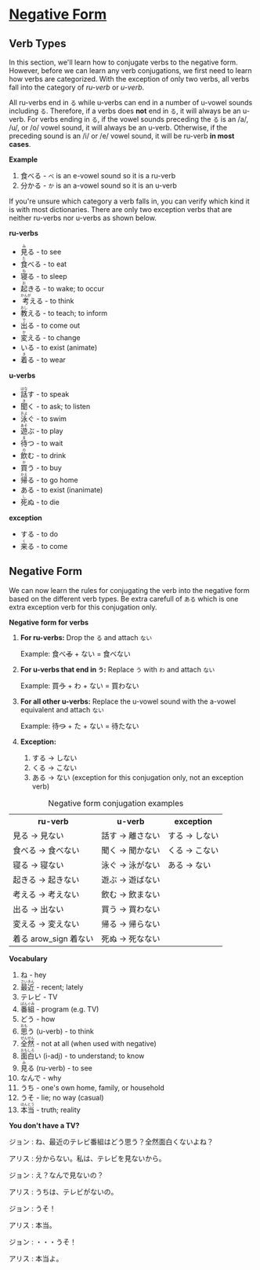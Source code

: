 # [Negative Form](http://www.guidetojapanese.org/learn/complete/negativeverbs)

## Verb Types

In this section, we'll learn how to conjugate verbs to the negative form. However, before we can learn any verb conjugations, we first need to learn how verbs are categorized. With the exception of only two verbs, all verbs fall into the category of *ru-verb* or *u-verb*.

All ru-verbs end in `る` while u-verbs can end in a number of u-vowel sounds including `る`. Therefore, if a verbs does __not__ end in `る`, it will always be an u-verb. For verbs ending in `る`, if the vowel sounds preceding the `る` is an /a/, /u/, or /o/ vowel sound, it will always be an u-verb. Otherwise, if the preceding sound is an /i/ or /e/ vowel sound, it will be ru-verb __in most cases__.

__Example__

1. 食べる - `べ` is an e-vowel sound so it is a ru-verb
1. 分かる - `か` is an a-vowel sound so it is an u-verb

If you're unsure which category a verb falls in, you can verify which kind it is with most dictionaries. There are only two exception verbs that are neither ru-verbs nor u-verbs as shown below.

__ru-verbs__

- <ruby>見<rt>み</rt>る</ruby> - to see
- <ruby>食<rt>た</rt>べる</ruby> - to eat
- <ruby>寝<rt>ね</rt>る</ruby> - to sleep
- <ruby>起<rt>お</rt>きる</ruby> - to wake; to occur
- <ruby>考<rt>かんが</rt>える</ruby> - to think
- <ruby>教<rt>おし</rt>える</ruby> - to teach; to inform
- <ruby>出<rt>で</rt>る</ruby> - to come out
- <ruby>変<rt>か</rt>える</ruby> - to change
- いる - to exist (animate)
- <ruby>着<rt>き</rt>る</ruby> - to wear

__u-verbs__

- <ruby>話<rt>はな</rt>す</ruby> - to speak
- <ruby>聞<rt>き</rt>く</ruby> - to ask; to listen
- <ruby>泳<rt>およ</rt>ぐ</ruby> - to swim
- <ruby>遊<rt>あそ</rt>ぶ</ruby> - to play
- <ruby>待<rt>ま</rt>つ</ruby> - to wait
- <ruby>飲<rt>の</rt>む</ruby> - to drink
- <ruby>買<rt>か</rt>う</ruby> - to buy
- <ruby>帰<rt>かえ</rt>る</ruby> - to go home
- ある - to exist (inanimate)
- <ruby>死<rt>し</rt>ぬ</ruby> - to die

__exception__

- する - to do
- <ruby>来<rt>く</rt>る</ruby> - to come

## Negative Form

We can now learn the rules for conjugating the verb into the negative form based on the different verb types. Be extra carefull of `ある` which is one extra exception verb for this conjugation only.

__Negative form for verbs__

1. __For ru-verbs:__ Drop  the `る` and attach `ない`

    Example: 食べ~~る~~ + ない = 食べない

1. __For u-verbs that end in `う`:__ Replace `う` with `わ` and attach `ない`

    Example: 買~~う~~ + わ + ない = 買わない

1. __For all other u-verbs:__ Replace the u-vowel sound with the a-vowel equivalent and attach `ない`

    Example: 待~~つ~~ + た + ない = 待たない

1. __Exception:__

    1. する &#8594; しない
    1. くる &#8594; こない
    1. ある &#8594; ない (exception for this conjugation only, not an exception verb)

<table>
    <caption>Negative form conjugation examples</caption>
    <tbody>
        <tr>
            <th>ru-verb</th>
            <th>u-verb</th>
            <th>exception</th>
        </tr>
        <tr>
            <td>見る &#8594; 見ない</td>
            <td>話す &#8594; 離さない</td>
            <td>する &#8594; しない</td>
        </tr>
        <tr>
            <td>食べる &#8594; 食べない</td>
            <td>聞く &#8594; 聞かない</td>
            <td>くる &#8594; こない</td>
        </tr>
        <tr>
            <td>寝る &#8594; 寝ない</td>
            <td>泳ぐ &#8594; 泳がない</td>
            <td>ある &#8594; ない</td>
        </tr>
        <tr>
            <td>起きる &#8594; 起きない</td>
            <td>遊ぶ &#8594; 遊ばない</td>
            <td></td>
        </tr>
        <tr>
            <td>考える &#8594; 考えない</td>
            <td>飲む &#8594; 飲まない</td>
            <td></td>
        </tr>
        <tr>
            <td>出る &#8594; 出ない</td>
            <td>買う &#8594; 買わない</td>
            <td></td>
        </tr>
        <tr>
            <td>変える &#8594; 変えない</td>
            <td>帰る &#8594; 帰らない</td>
            <td></td>
        </tr>
        <tr>
            <td>着る arow_sign 着ない</td>
            <td>死ぬ &#8594; 死なない</td>
            <td></td>
        </tr>
    </tbody>
</table>

__Vocabulary__

1. ね - hey
1. <ruby>最<rt>さい</rt>近<rt>きん</rt></ruby> - recent; lately
1. テレビ - TV
1. <ruby>番<rt>ばん</rt>組<rt>ぐみ</rt></ruby> - program (e.g. TV)
1. どう - how
1. <ruby>思<rt>おも</rt>う</ruby> (u-verb) - to think
1. <ruby>全<rt>ぜん</rt>然<rt>ぜん</rt></ruby> - not at all (when used with negative)
1. <ruby>面<rt>おも</rt>白<rt>しろ</rt>い</ruby> (i-adj) - to understand; to know
1. <ruby>見<rt>み</rt>る</ruby> (ru-verb) - to see
1. なんで - why
1. うち - one's own home, family, or household
1. うそ - lie; no way (casual)
1. <ruby>本<rt>ほん</rt>当<rt>とう</rt></ruby> - truth; reality

__You don't have a TV?__

ジョン : ね、最近のテレビ番組はどう思う？全然面白くないよね？

アリス : 分からない。私は、テレビを見ないから。

ジョン : え？なんで見ないの？

アリス : うちは、テレビがないの。

ジョン : うそ！

アリス : 本当。

ジョン : ・・・うそ！

アリス : 本当よ。